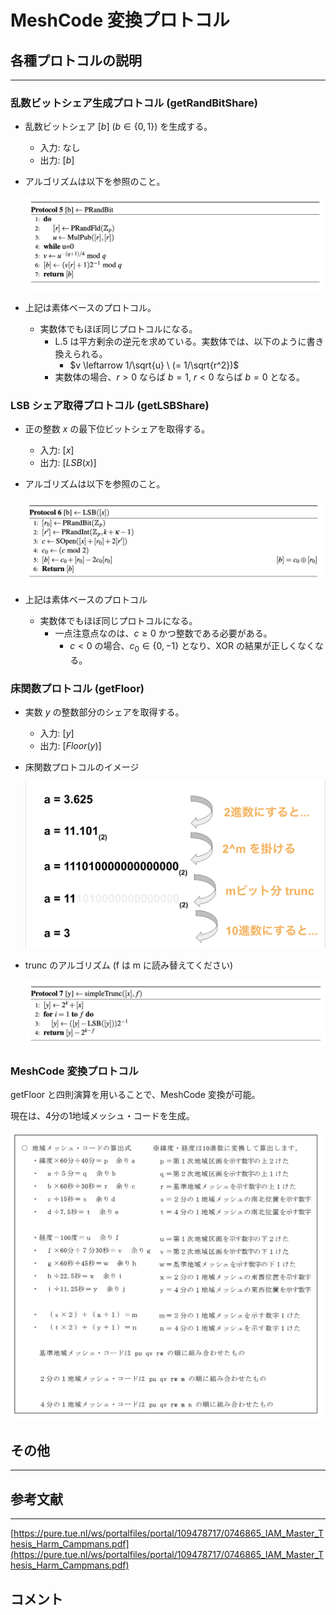 # MeshCode 変換プロトコル

## 各種プロトコルの説明

---

### 乱数ビットシェア生成プロトコル (getRandBitShare)

- 乱数ビットシェア $[b] \ (b \in \{0,1 \})$  を生成する。
    - 入力: なし
    - 出力: $[b]$
- アルゴリズムは以下を参照のこと。

    ![スクリーンショット 2021-11-27 12.50.33.png](./Images/meshcode-get-rand-bit-share.png)

- 上記は素体ベースのプロトコル。
    - 実数体でもほぼ同じプロトコルになる。
        - L.5 は平方剰余の逆元を求めている。実数体では、以下のように書き換えられる。
            - $v \leftarrow 1/\sqrt{u} \ (= 1/\sqrt{r^2})$
        - 実数体の場合、$r > 0$ ならば $b=1$, $r < 0$ ならば $b = 0$ となる。

### LSB シェア取得プロトコル (getLSBShare)

- 正の整数 $x$ の最下位ビットシェアを取得する。
    - 入力: $[x]$
    - 出力: $[LSB(x)]$
- アルゴリズムは以下を参照のこと。

    ![スクリーンショット 2021-11-27 13.03.53.png](./Images/meshcode-get-lsb-share.png)

- 上記は素体ベースのプロトコル
    - 実数体でもほぼ同じプロトコルになる。
        - 一点注意点なのは、$c \geq 0$ かつ整数である必要がある。
            - $c < 0$ の場合、$c_0 \in \{ 0, -1 \}$ となり、XOR の結果が正しくなくなる。

### 床関数プロトコル (getFloor)

- 実数 $y$ の整数部分のシェアを取得する。
    - 入力: $[y]$
    - 出力: $[Floor(y)]$
- 床関数プロトコルのイメージ

    ![スクリーンショット 2021-11-27 14.34.38.png](./Images/meshcode-get-floor.png)

- trunc のアルゴリズム (f は m に読み替えてください)

    ![スクリーンショット 2021-11-27 14.35.49.png](./Images/meshcode-trunc.png)


### MeshCode 変換プロトコル

getFloor と四則演算を用いることで、MeshCode 変換が可能。

現在は、4分の1地域メッシュ・コードを生成。

![Untitled](./Images/meshcode-conversion-protocol.png)

## その他

---

## 参考文献

---

[https://pure.tue.nl/ws/portalfiles/portal/109478717/0746865_IAM_Master_Thesis_Harm_Campmans.pdf](https://pure.tue.nl/ws/portalfiles/portal/109478717/0746865_IAM_Master_Thesis_Harm_Campmans.pdf)

## コメント

